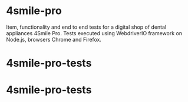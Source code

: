 # 4smile-pro

Item, functionality and end to end tests for a digital shop of dental appliances 4Smile Pro.
Tests executed using WebdriverIO framework on Node.js, browsers Chrome and Firefox.
 
# 4smile-pro-tests
# 4smile-pro-tests
